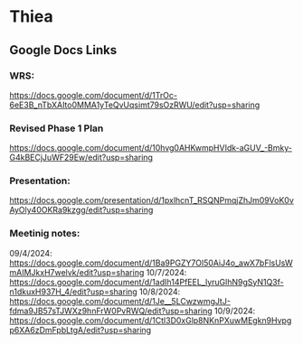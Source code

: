# Thiea

## Google Docs Links

### WRS: 
  https://docs.google.com/document/d/1TrOc-6eE3B_nTbXAIto0MMA1yTeQvUqsimt79sOzRWU/edit?usp=sharing

### Revised Phase 1 Plan
  https://docs.google.com/document/d/10hvg0AHKwmpHVIdk-aGUV_-Bmky-G4kBECjJuWF29Ew/edit?usp=sharing

### Presentation: 
  https://docs.google.com/presentation/d/1pxlhcnT_RSQNPmqjZhJm09VoK0vAyOly40OKRa9kzgg/edit?usp=sharing

### Meetinig notes:
  09/4/2024: https://docs.google.com/document/d/1Ba9PGZY7Ol50AiJ4o_awX7bFlsUsWmAIMJkxH7welvk/edit?usp=sharing
  10/7/2024: https://docs.google.com/document/d/1adIh14PfEEL_lyruGlhN9gSyN1Q3f-n1dkuxH937H_4/edit?usp=sharing
  10/8/2024: https://docs.google.com/document/d/1Je__5LCwzwmgJtJ-fdma9JB57sTJWXz9hnFrW0PvRWQ/edit?usp=sharing
  10/9/2024: https://docs.google.com/document/d/1Ctl3D0xGlp8NKnPXuwMEgkn9Hvpgp6XA6zDmFpbLtgA/edit?usp=sharing
